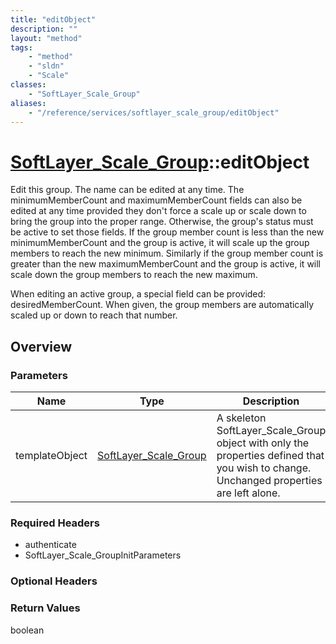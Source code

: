 ```yaml
---
title: "editObject"
description: ""
layout: "method"
tags:
    - "method"
    - "sldn"
    - "Scale"
classes:
    - "SoftLayer_Scale_Group"
aliases:
    - "/reference/services/softlayer_scale_group/editObject"
---
```

# [SoftLayer_Scale_Group](/reference/services/SoftLayer_Scale_Group)::editObject

Edit this group. The name can be edited at any time. The minimumMemberCount and maximumMemberCount fields can also be edited at any time provided they don't force a scale up or scale down to bring the group into the proper range. Otherwise, the group's status must be active to set those fields. If the group member count is less than the new minimumMemberCount and the group is active, it will scale up the group members to reach the new minimum. Similarly if the group member count is greater than the new maximumMemberCount and the group is active, it will scale down the group members to reach the new maximum. 

When editing an active group, a special field can be provided: desiredMemberCount. When given, the group members are automatically scaled up or down to reach that number. 


## Overview 


### Parameters 
|Name | Type | Description |
| --- | --- | --- |
|templateObject| <a href='/reference/datatypes/SoftLayer_Scale_Group'>SoftLayer_Scale_Group </a>| A skeleton SoftLayer_Scale_Group object with only the properties defined that you wish to change. Unchanged properties are left alone.|


### Required Headers
* authenticate
* SoftLayer_Scale_GroupInitParameters

### Optional Headers

### Return Values
boolean

